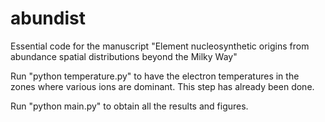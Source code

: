 # abundist
Essential code for the manuscript "Element nucleosynthetic origins from abundance spatial distributions beyond the Milky Way"

Run "python temperature.py" to have the electron temperatures in the zones where various ions are dominant. This step has already been done.

Run "python main.py" to obtain all the results and figures.

